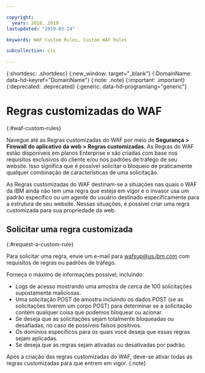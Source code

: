 ```yaml
---

copyright:
  years: 2018, 2019
lastupdated: "2019-03-14"

keywords: WAF Custom Rules, Custom WAF Rules

subcollection: cis

---
```


{:shortdesc: .shortdesc}
{:new_window: target="_blank"}
{:DomainName: data-hd-keyref="DomainName"}
{:note: .note}
{:important: .important}
{:deprecated: .deprecated}
{:generic: data-hd-programlang="generic"}


# Regras customizadas do WAF
{:#waf-custom-rules}

Navegue até as Regras customizadas do WAF por meio de **Segurança > Firewall do aplicativo da web > Regras customizadas**. As Regras do WAF estão disponíveis em planos Enterprise e são criadas com base nos requisitos exclusivos do cliente e/ou nos padrões de tráfego de seu website. Isso significa que é possível solicitar o bloqueio de praticamente qualquer combinação de características de uma solicitação. 

As Regras customizadas do WAF destinam-se a situações nas quais o WAF da IBM ainda não tem uma regra que esteja em vigor e o invasor usa um padrão específico ou um agente do usuário destinado especificamente para a estrutura de seu website. Nessas situações, é possível criar uma regra customizada para sua propriedade da web.

## Solicitar uma regra customizada
{:#request-a-custom-rule}

Para solicitar uma regra, envie um e-mail para wafsup@us.ibm.com com requisitos de regras ou padrões de tráfego. 

Forneça o máximo de informações possível, incluindo:
* Logs de acesso mostrando uma amostra de cerca de 100 solicitações supostamente maliciosas.
* Uma solicitação POST de amostra incluindo os dados POST (se as solicitações tiverem um corpo POST) para determinar se a solicitação contém qualquer coisa que podemos bloquear ou acionar.
* Se deseja que as solicitações sejam totalmente bloqueadas ou desafiadas, no caso de possíveis falsos positivos.
* Os domínios específicos para os quais você deseja que essas regras sejam aplicadas.
* Se deseja que as regras sejam ativadas ou desativadas por padrão.

Após a criação das regras customizadas do WAF, deve-se ativar todas as regras customizadas para que entrem em vigor.
{:note}
